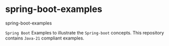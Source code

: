 # spring-boot-examples
spring-boot-examples

`Spring Boot` Examples to illustrate the `Spring-boot` concepts. This repository contains `Java-21` compliant examples.
